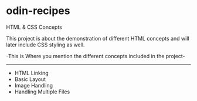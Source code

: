 # odin-recipes
HTML &amp; CSS Concepts

This project is about the demonstration of different HTML concepts and will later include CSS styling as well.


-This is Where you mention the different concepts included in the project-
**************************************************************************
- HTML Linking
- Basic Layout
- Image Handling
- Handling Multiple Files

